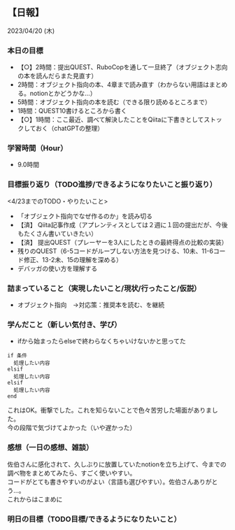 ## 【日報】
2023/04/20 (木)
<br>

### 本日の目標
- 【○】2時間：提出QUEST、RuboCopを通して一旦終了（オブジェクト志向の本を読んだらまた見直す）
- 2時間：オブジェクト指向の本、4章まで読み直す（わからない用語はまとめる。notionとかどうかな…）
- 5時間：オブジェクト指向の本を読む（できる限り読めるところまで）
- 1時間：QUEST10書けるところから書く
- 【○】1時間：ここ最近、調べて解決したことをQiitaに下書きとしてストックしておく（chatGPTの整理）

### 学習時間（Hour）
- 9.0時間

### 目標振り返り（TODO進捗/できるようになりたいこと振り返り）




<4/23までのTODO・やりたいこと>  
- 「オブジェクト指向でなぜ作るのか」を読み切る
- 【済】 Qiita記事作成（アプレンティスとしては２週に１回の提出だが、今後もたくさん書いていきたい）
- 【済】 提出QUEST（プレーヤーを3人にしたときの最終得点の比較の実装）
- 残りのQUEST（6-5コードがループしない方法を見つける、10未、11-6コード修正、13-2未、15の理解を深める）
- デバッガの使い方を理解する

### 詰まっていること（実現したいこと/現状/行ったこと/仮説）
- オブジェクト指向　→対応策：推奨本を読む、を継続

### 学んだこと（新しい気付き、学び）
- ifから始まったらelseで終わらなくちゃいけないかと思ってた
```
if 条件
  処理したい内容
elsif
  処理したい内容
elsif
  処理したい内容
end
```
これはOK。衝撃でした。これを知らないことで色々苦労した場面がありました。  
今の段階で気づけてよかった（いや遅かった）  


### 感想（一日の感想、雑談）
佐伯さんに感化されて、久しぶりに放置していたnotionを立ち上げて、今までの調べ物をまとめてみたら、すごく使いやすい。  
コードがとても書きやすいのがよい（言語も選びやすい）。佐伯さんありがとう…。  
これからはこまめに


### 明日の目標（TODO目標/できるようになりたいこと）
